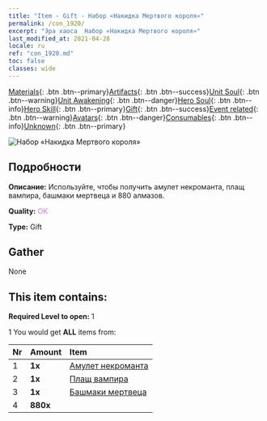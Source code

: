 ```yaml
---
title: "Item - Gift - Набор «Накидка Мертвого короля»"
permalink: /con_1920/
excerpt: "Эра хаоса  Набор «Накидка Мертвого короля»"
last_modified_at: 2021-04-28
locale: ru
ref: "con_1920.md"
toc: false
classes: wide
---
```

 [Materials](/ItemsRU/){: .btn .btn--primary}[Artifacts](/ItemsRU/Artifacts/){: .btn .btn--success}[Unit Soul](/ItemsRU/UnitSoul/){: .btn .btn--warning}[Unit Awakening](/ItemsRU/UnitAwakening/){: .btn .btn--danger}[Hero Soul](/ItemsRU/HeroSoul/){: .btn .btn--info}[Hero Skill](/ItemsRU/HeroSkill/){: .btn .btn--primary}[Gift](/ItemsRU/Gift/){: .btn .btn--success}[Event related](/ItemsRU/Events/){: .btn .btn--warning}[Avatars](/ItemsRU/Avatars/){: .btn .btn--danger}[Consumables](/ItemsRU/Consumables/){: .btn .btn--info}[Unknown](/ItemsRU/Unknown/){: .btn .btn--primary}

 ![Набор «Накидка Мертвого короля»](/images/t/i_907543.png)

## Подробности
 **Описание:** Используйте, чтобы получить амулет некроманта, плащ вампира, башмаки мертвеца и 880 алмазов.

 **Quality:** <span style="color: #DA70D6">OK</span>

 **Type:** Gift

## Gather

  None

## This item contains:

 **Required Level to open:** 1

 1 You would get **ALL** items  from:

  | Nr | Amount |     Item    |
  |:---|:-------|:------------|
  | 1 |  **1x** | [Амулет некроманта](/ItemsRU/art_129/) |  | 
  | 2 |  **1x** | [Плащ вампира](/ItemsRU/art_130/) |  | 
  | 3 |  **1x** | [Башмаки мертвеца](/ItemsRU/art_131/) |  | 
  | 4 |  **880x** | <i class="fas fa-gem"/> |  | 
